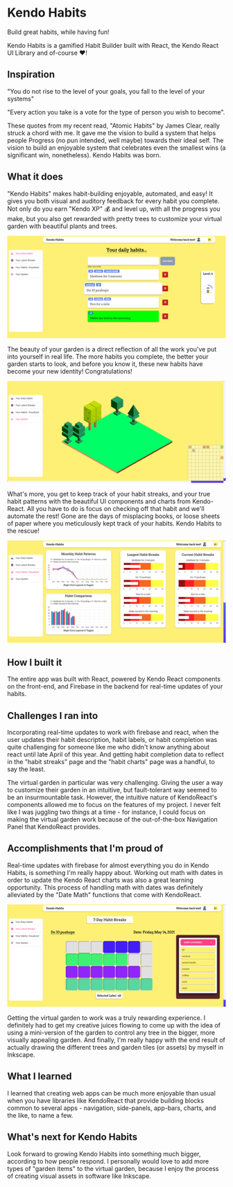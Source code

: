# Kendo Habits

Build great habits, while having fun!

Kendo Habits is a gamified Habit Builder built with React, the Kendo React UI Library and of-course ❤️!

## Inspiration

"You do not rise to the level of your goals, you fall to the level of your systems"
 
"Every action you take is a vote for the type of person you wish to become". 

These quotes from my recent read, "Atomic Habits" by James Clear, really struck a chord with me. It gave me the vision to build a system that helps people Progress (no pun intended, well maybe) towards their ideal self. The vision to build an enjoyable system that celebrates even the smallest wins (a significant win, nonetheless). Kendo Habits was born.

## What it does

"Kendo Habits" makes habit-building enjoyable, automated, and easy! It gives you both visual and auditory feedback for every habit you complete. Not only do you earn "Kendo XP" 💰 and level up, with all the progress you make, but you also get rewarded with pretty trees to customize your virtual garden with beautiful plants and trees.

![habits-tracker](https://raw.githubusercontent.com/adithya-tp/Kendo-Habits/master/assets/04_daily_habits.png?token=AIW2C5UFL5EYEGP5ZK3YBNLAV7VFY)
 
The beauty of your garden is a direct reflection of all the work you've put into yourself in real life. The more habits you complete, the better your garden starts to look, and before you know it, these new habits have become your new identity! Congratulations!

![virtual garden](https://raw.githubusercontent.com/adithya-tp/Kendo-Habits/master/assets/08_garden_page.png?token=AIW2C5SLTMHHIXA7GTR7WQ3AV7UVG)

What's more, you get to keep track of your habit streaks, and your true habit patterns with the beautiful UI components and charts from Kendo-React. All you have to do is focus on checking off that habit and we'll automate the rest! Gone are the days of misplacing books, or loose sheets of paper where you meticulously kept track of your habits. Kendo Habits to the rescue!

![habit charts](https://raw.githubusercontent.com/adithya-tp/Kendo-Habits/master/assets/09_habits_viz.png?token=AIW2C5TXW4CHOEGRLTJLHXLAV7U2U)

## How I built it

The entire app was built with React, powered by Kendo React components on the front-end, and Firebase in the backend for real-time updates of your habits.

## Challenges I ran into

Incorporating real-time updates to work with firebase and react, when the user updates their habit description, habit labels, or habit completion was quite challenging for someone like me who didn't know anything about react until late April of this year. And getting habit completion data to reflect in the "habit streaks" page and the "habit charts" page was a handful, to say the least.

The virtual garden in particular was very challenging. Giving the user a way to customize their garden in an intuitive, but fault-tolerant way seemed to be an insurmountable task. However, the intuitive nature of KendoReact's components allowed me to focus on the features of my project. I never felt like I was juggling two things at a time - for instance, I could focus on making the virtual garden work because of the out-of-the-box Navigation Panel that KendoReact provides.

## Accomplishments that I'm proud of

Real-time updates with firebase for almost everything you do in Kendo Habits, is something I'm really happy about. Working out math with dates in order to update the Kendo React charts was also a great learning opportunity. This process of handling math with dates was definitely alleviated by the "Date Math" functions that come with KendoReact.

![habit streaks](https://raw.githubusercontent.com/adithya-tp/Kendo-Habits/master/assets/06_habit_streaks_page.png?token=AIW2C5W5YXVQ52JGX6QKMXLAV7WFM)

Getting the virtual garden to work was a truly rewarding experience. I definitely had to get my creative juices flowing to come up with the idea of using a mini-version of the garden to control any tree in the bigger, more visually appealing garden. And finally, I'm really happy with the end result of actually drawing the different trees and garden tiles (or assets) by myself in Inkscape.

## What I learned

I learned that creating web apps can be much more enjoyable than usual when you have libraries like KendoReact that provide building blocks common to several apps - navigation, side-panels, app-bars, charts, and the like, to name a few.

## What's next for Kendo Habits

Look forward to growing Kendo Habits into something much bigger, according to how people respond. I personally would love to add more types of "garden items" to the virtual garden, because I enjoy the process of creating visual assets in software like Inkscape.

